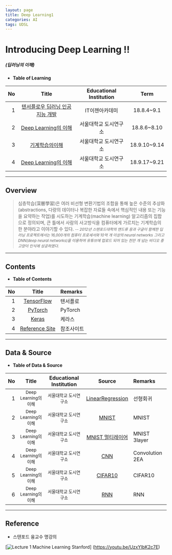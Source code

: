 ```yaml
---
layout: page
title: Deep Learning1
categories: AI
tags: UDSL
---
```


# Introducing Deep Learning !!
##### (딥러닝의 이해)

* **Table of Learning**

|No|Title|Educational Institution|Term|
|--:|:--:|:-:|:--:|
|1|[텐서플로우 딥러닝 인공지능 개발](/Lecture/TensorFlow)|IT이젠아카데미|18.8.4~9.1|
|2|[Deep Learning의 이해](/Lecture/PyTorch)|서울대학교 도시연구소|18.8.6~8.10|
|3|[기계학습의이해](/Lecture/MachineLearning)|서울대학교 도시연구소|18.9.10~9.14|
|4|[Deep Learning의 이해](/Lecture/DeepLearning)|서울대학교 도시연구소|18.9.17~9.21|

---

<!-- $theme: gaia -->
<!-- page_number: true -->

## Overview

> 심층학습(深層學習)은 여러 비선형 변환기법의 조합을 통해 높은 수준의 추상화(abstractions, 다량의 데이터나 복잡한 자료들 속에서 핵심적인 내용 또는 기능을 요약하는 작업)를 시도하는 기계학습(machine learning) 알고리즘의 집합 으로 정의되며, 큰 틀에서 사람의 사고방식을 컴퓨터에게 가르치는 기계학습의 한 분야라고 이야기할 수 있다.
> <small>-- *2012년 스탠포드대학의 앤드류 응과 구글이 함께한 딥 러닝 프로젝트에서는 16,000개의 컴퓨터 프로세서와 10억 개 이상의 neural networks 그리고 DNN(deep neural networks)을 이용하여 유튜브에 업로드 되어 있는 천만 개 넘는 비디오 중 고양이 인식에 성공하였다.* </small>

---

<!-- *template: invert -->  
<a name="contents"/>

## Contents

* **Table of Contents**   

|No|Title|Remarks|
|--:|:-:|:--|
|1|[TensorFlow](/Lecture/TensorFlow)|텐서플로|
|2|[PyTorch](/Lecture/PyTorch)|PyTorch|
|3|[Keras](/Lecture/Keras)|케라스|
|4|[Reference Site](#reference)|참조사이트|

---

<!-- *template: invert -->
<a name="data"/>

## Data & Source 

* **Table of Data & Source**   

|No|Title|Educational Institution|Source|Remarks|
|--:|:-:|:-:|:-:|:--|
|1|<small>Deep Learning의 이해</small>|<small>서울대학교 도시연구소</small>|[LinearRegression](https://github.com/shpimit/shpimit.github.io/tree/master/blog/DeepLearning/src/day1_regression.ipynb)|선형회귀|
|2|<small>Deep Learning의 이해</small>|<small>서울대학교 도시연구소</small>|[MNIST](https://github.com/shpimit/shpimit.github.io/tree/master/blog/DeepLearning/src/day2_MNIST_MLP.ipynb)|MNIST|
|3|<small>Deep Learning의 이해</small>|<small>서울대학교 도시연구소</small>|[MNIST 멀티레이어](https://github.com/shpimit/shpimit.github.io/tree/master/blog/DeepLearning/src/day2_MNIST_MLP_layer.ipynb)|MNIST 3layer|
|4|<small>Deep Learning의 이해</small>|<small>서울대학교 도시연구소</small>|[CNN](https://github.com/shpimit/shpimit.github.io/tree/master/blog/DeepLearning/src/day3_MNIST_CNN_2CONV.ipynb)|Convolution 2EA|
|5|<small>Deep Learning의 이해</small>|<small>서울대학교 도시연구소</small>|[CIFAR10](https://github.com/shpimit/shpimit.github.io/tree/master/blog/DeepLearning/src/day4_CIFAR10_EX1.ipynb)|CIFAR10|
|6|<small>Deep Learning의 이해</small>|<small>서울대학교 도시연구소</small>|[RNN](https://github.com/shpimit/shpimit.github.io/tree/master/blog/DeepLearning/src/day5_RNN.ipynb)|RNN|

---

<!-- *template: invert -->
<a name="reference"/>

## Reference

* 스탠포드 융교수 명강의

[![Lecture 1  Machine Learning Stanford](http://img.youtube.com/vi/UzxYlbK2c7E/0.jpg)]
(https://youtu.be/UzxYlbK2c7E)
